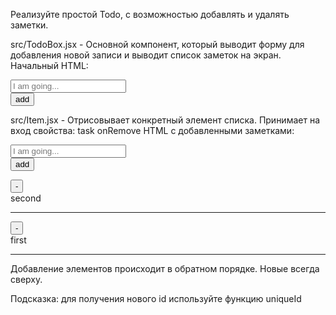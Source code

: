 Реализуйте простой Todo, с возможностью добавлять и удалять заметки.

src/TodoBox.jsx - Основной компонент, который выводит форму для добавления новой записи и выводит список заметок на экран.
Начальный HTML:
<div>
  <div class="mb-3">
    <form class="d-flex">
      <div class="me-3">
        <input type="text" value="" required="" class="form-control" placeholder="I am going...">
      </div>
      <button type="submit" class="btn btn-primary">add</button>
    </form>
  </div>
</div>

src/Item.jsx - Отрисовывает конкретный элемент списка. Принимает на вход свойства:
task
onRemove
HTML с добавленными заметками:
<div>
  <div class="mb-3">
    <form class="d-flex">
      <div class="me-3">
        <input type="text" value="" required="" class="form-control" placeholder="I am going...">
      </div>
      <button type="submit" class="btn btn-primary">add</button>
    </form>
  </div>
  <div>
    <div class="row">
      <div class="col-auto">
        <button type="button" class="btn btn-primary btn-sm">-</button>
      </div>
      <div class="col">second</div>
    </div>
    <hr>
  </div>
  <div>
    <div class="row">
      <div class="col-auto">
        <button type="button" class="btn btn-primary btn-sm">-</button>
      </div>
      <div class="col">first</div>
    </div>
    <hr>
  </div>
</div>

Добавление элементов происходит в обратном порядке. Новые всегда сверху.

Подсказка: для получения нового id используйте функцию uniqueId
